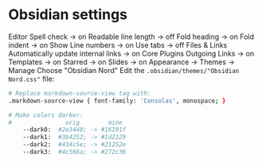 # Obsidian settings

Editor
	Spell check -> on
	Readable line length -> off
	Fold heading -> on
	Fold indent -> on
	Show Line numbers -> on
	Use tabs -> off
Files & Links
	Automatically update internal links -> on
Core Plugins
	Outgoing Links -> on
	Templates -> on
	Starred -> on
	Slides -> on
Appearance -> Themes -> Manage
	Choose "Obsidian Nord"
	Edit the `.obsidian/themes/"Obsidian Nord.css"` file:
```sh
# Replace markdown-source-view tag with:
.markdown-source-view { font-family: 'Consolas', monospace; }

# Make colors darker:
# 				orig 		mine
    --dark0:  #2e3440; -> #16191f
    --dark1:  #3b4252; -> #1d2129
    --dark2:  #434c5e; -> #21252e
    --dark3:  #4c566a; -> #272c36
```